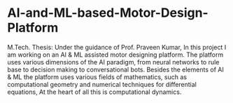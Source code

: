 # AI-and-ML-based-Motor-Design-Platform
M.Tech. Thesis: Under the guidance of Prof. Praveen Kumar, In this project I am working on an AI &amp; ML assisted motor designing platform. The platform uses various dimensions of the AI paradigm, from neural networks to rule base to decision making to conversational bots. Besides the elements of AI &amp; ML the platform uses various fields of mathematics, such as computational geometry and numerical techniques for differential equations, At the heart of all this is computational dynamics.
